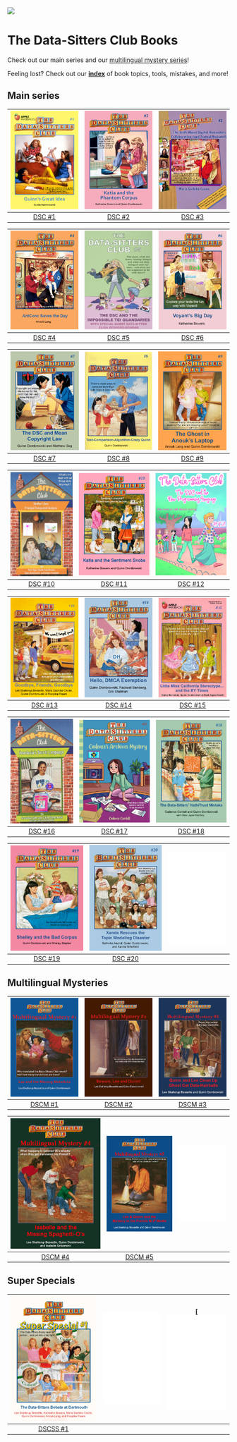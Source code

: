 <img src="https://datasittersclub.github.io/site/_static/DSClogo.png" />

# The Data-Sitters Club Books

Check out our main series and our <a href="#mystery">multilingual mystery series</a>!

Feeling lost? Check out our **[index](genindex)** of book topics, tools, mistakes, and more!

## Main series

| [![DSC #1 Quinn's Great Idea](_static/images/bookcovers/dsc1_cover.jpg)](dsc1.md) | [![DSC #2 Katia and the Phantom Corpus](_static/images/bookcovers/dsc2_cover.jpg)](dsc2.md) | [![DSC #3 The Truth About Digital Humanities Collaborations](_static/images/bookcovers/dsc3_cover.jpg)](dsc3.md) |
| :-------------------------------------------------------------------------------: | :-----------------------------------------------------------------------------------------: | :--------------------------------------------------------------------------------------------------------------: |
|                                 [DSC #1](dsc1.md)                                 |                                      [DSC #2](dsc2.md)                                      |                                                [DSC #3](dsc3.md)                                                 |

| [![DSC #4 AntConc Saves the Day](_static/images/bookcovers/dsc4_cover.jpg)](dsc4.md) | [![DSC #5 The DSC and the Impossible TEI Quandaries](_static/images/bookcovers/dsc5_cover.jpg)](dsc5.md) | [![DSC #6 Voyant's Big Day](_static/images/bookcovers/dsc6_cover.jpg)](dsc6.md) |
| :----------------------------------------------------------------------------------: | :------------------------------------------------------------------------------------------------------: | :-----------------------------------------------------------------------------: |
|                                  [DSC #4](dsc4.md)                                   |                                            [DSC #5](dsc5.md)                                             |                                [DSC #6](dsc6.md)                                |

| [![DSC #7 The DSC and Mean Copyright Law](_static/images/bookcovers/dsc7_cover.jpg) ](dsc7.md) | ![DSC #8 Text-Comparison-Algorithm-Crazy Quinn](_static/images/bookcovers/dsc8_cover.jpg) | ![The Ghost in Anouk's Laptop](_static/images/bookcovers/dsc9_cover.jpg) |
| :--------------------------------------------------------------------------------------------: | :---------------------------------------------------------------------------------------: | :----------------------------------------------------------------------: |
|                                       [DSC #7](dsc7.md)                                        |                                     [DSC #8](dsc8.ipynb)                                     |                            [DSC #9](dsc9.ipynb)                             |

| [![DSC #10 Heather Likes Principal Component Analysis](_static/images/bookcovers/dsc10_cover.jpg) ](dsc10.ipynb) | [![DSC 11 Katia and the Sentiment Snobs](_static/images/bookcovers/dsc11_cover.jpg)](dsc11.ipynb) | [![DSC #12: The DSC and the New Programming Language](_static/images/bookcovers/dsc12_cover.jpg)](dsc12.md) |
| :-----------------------------------------------------------------------------------------------------------: | :--------------------------------------------------------------------------------------------: | :---------------------------------------------------------------------------------------------------------: |
|                                              [DSC #10](dsc10.ipynb)                                              |                                      [DSC #11](dsc11.ipynb)                                       |                                             [DSC #12](dsc12.md)                                             |

| [![DSC #13: Goodbye Friends, Goodbye](_static/images/bookcovers/dsc13_cover.jpg)](dsc13.md) | [![DSC #14: Hello, DMCA Exemption](_static/images/bookcovers/dsc14_cover.jpg)](dsc14.md) | [![DSC #15: Little Miss California Stereotype... and the BY Times](_static/images/bookcovers/dsc15_cover.jpg)](dsc15.ipynb) |
| :-----------------------------------------------------------------------------------------: | :--------------------------------------------------------------------------------------: | :----------------------------------------------------------------------------------------------------------------------: |
|                                     [DSC #13](dsc13.md)                                     |                                   [DSC #14](dsc14.md)                                    |                                                   [DSC #15](dsc15.ipynb)                                                    |

| [![DSC #16: Anastasia's Secret Language](_static/images/bookcovers/dsc16_cover.jpg)](dsc16.md) | [![DSC #17: Cadence's Archives Mystery](_static/images/bookcovers/dsc17_cover.jpg)](dsc17.md) | [![DSC #18: The HathiTrust Mistake](_static/images/bookcovers/dsc18_cover.jpg)](dsc18.md) |
| :--------------------------------------------------------------------------------------------: | :-------------------------------------------------------------------------------------------: | :---------------------------------------------------------------------------------------: |
|                                      [DSC #16](dsc16.md)                                       |                                      [DSC #17](dsc17.md)                                      |                                    [DSC #18](dsc18.md)                                    |

| [![DSC #19: Shelley and the Bad Corpus](_static/images/bookcovers/dsc19_cover.jpg)](dsc19.ipynb) | ![DSC #20: Xanda Rescues the Topic Modeling Disaster](_static/images/bookcovers/dsc20_cover.jpg) | ![Coming soon!](_static/images/bookcovers/blankcover.png) |
| :-------------------------------------------------------------------------------------------: | :----------------------------------------------------------------------------------------------: | :-------------------------------------------------------: |
|                                      [DSC #19](dsc19.ipynb)                                      |                                       [DSC #20](dsc20.ipynb)                                        |                                                           |

<a name="mystery" />

## Multilingual Mysteries

| [![DSC Multilingual Mystery #1 Lee and the Missing Metadata](_static/images/bookcovers/dscm1_cover.jpg)](dscm1.md) | [![DSC Multilingual Mystery #2 Beware, Quinn and Lee](_static/images/bookcovers/dscm2_cover.jpg)](dscm2.ipynb) | [![DSC Multilingual Mystery #3 Quinn and Lee Clean Up Ghost Cat Data-Hairballs](_static/images/bookcovers/dscm3_cover.jpg)](dscm3.md) |
| :----------------------------------------------------------------------------------------------------------------: | :---------------------------------------------------------------------------------------------------------: | :-----------------------------------------------------------------------------------------------------------------------------------: |
|                                                [DSCM #1](dscm1.md)                                                 |                                             [DSCM #2](dscm2.ipynb)                                             |                                                          [DSCM #3](dscm3.md)                                                          |

| [![DSC Multilingual Mystery #4: Isabelle and the Missing Spaghetti O's](_static/images/bookcovers/dscm4_cover.jpg) ](dscm4.ipynb) | ![DSC Multilingual Mystery #5: Lee & Quinn and the Mystery in the French NLP Model](_static/images/bookcovers/dscm5_cover.jpg) | ![Coming soon!](_static/images/bookcovers/blankcover.png) |
| :----------------------------------------------------------------------------------------------------------------------------: | :----------------------------------------------------------------------------------------------------------------------------: | :-------------------------------------------------------: |
|                                                      [DSCM #4](dscm4.ipynb)                                                       |                                                      [DSCM #5](dscm5.ipynb)                                                       |                                                      |

<a name="superspecial" />

## Super Specials

| [![DSC Super Special #1 The Data-Sitters Debate at Dartmouth](_static/images/bookcovers/dscss1_cover.jpg)](dscss1.md) | ![Coming soon!](_static/images/bookcovers/blankcover.png) | [![Coming soon!](_static/images/bookcovers/blankcover.png) |
| :----------------------------------------------------------------------------------------------------------------: | :---------------------------------------------------------------------------------------------------------: | :-----------------------------------------------------------------------------------------------------------------------------------: |
|                                                [DSCSS #1](dscss1.md)                                                 |                                                                                 |                                                                                                                   |

